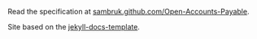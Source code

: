 Read the specification at [sambruk.github.com/Open-Accounts-Payable](https://sambruk.github.io/Open-Accounts-Payable).

Site based on the [jekyll-docs-template](http://bruth.github.io/jekyll-docs-template/).